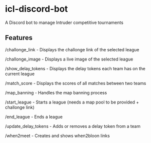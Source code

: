 # icl-discord-bot
A Discord bot to manage Intruder competitive tournaments

## Features

/challonge_link - Displays the challonge link of the selected league

/challonge_image - Displays a live image of the selected league

/show_delay_tokens - Displays the delay tokens each team has on the current league

/match_score - Displays the scores of all matches between two teams

/map_banning - Handles the map banning process

/start_league - Starts a league (needs a map pool to be provided + challonge link)

/end_league - Ends a league

/update_delay_tokens - Adds or removes a delay token from a team

/when2meet - Creates and shows when2bloon links
